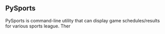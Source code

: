 ## PySports

PySports is command-line utility that can display game schedules/results for
various sports league. Ther
